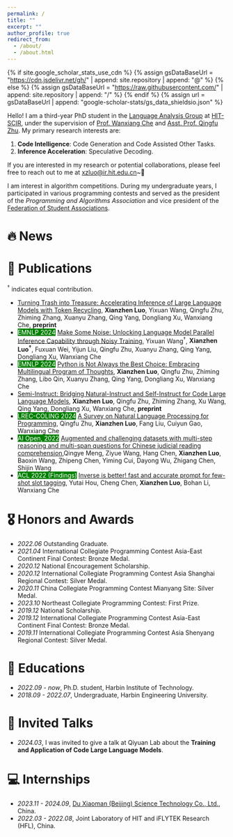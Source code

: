 ```yaml
---
permalink: /
title: ""
excerpt: ""
author_profile: true
redirect_from: 
  - /about/
  - /about.html
---
```

{% if site.google_scholar_stats_use_cdn %}
{% assign gsDataBaseUrl = "https://cdn.jsdelivr.net/gh/" | append: site.repository | append: "@" %}
{% else %}
{% assign gsDataBaseUrl = "https://raw.githubusercontent.com/" | append: site.repository | append: "/" %}
{% endif %}
{% assign url = gsDataBaseUrl | append: "google-scholar-stats/gs_data_shieldsio.json" %}

<span class='anchor' id='about-me'></span>

Hello! I am a third-year PhD student in the [Language Analysis Group](http://ir.hit.edu.cn/~la/) at [HIT-SCIR](http://ir.hit.edu.cn/), under the supervision of [Prof. Wanxiang Che](http://ir.hit.edu.cn/~car/) and [Asst. Prof. Qingfu Zhu](http://ir.hit.edu.cn/~qfzhu/). My primary research interests are:

1. **Code Intelligence**: Code Generation and Code Assisted Other Tasks.
2. **Inference Acceleration**: Speculative Decoding.

If you are interested in my research or potential collaborations, please feel free to reach out to me at [xzluo@ir.hit.edu.cn](xzluo@ir.hit.edu.cn)~🎉

I am interest in algorithm competitions. During my undergraduate years, I participated in various programming contests and served as the president of the *Programming and Algorithms Association* and vice president of the [Federation of Student Associations](https://xsh.hrbeu.edu.cn/8746/list.htm).

# 🔥 News

<!-- - *2024.03*:  🎉  -->

<!-- - *2024.06*:  🎉 Lorem ipsum dolor sit amet, consectetur adipiscing elit. Vivamus ornare aliquet ipsum, ac tempus justo dapibus sit amet.  -->

# 📝 Publications
<!-- <div class='paper-box'><div class='paper-box-image'><div><div class="badge">CVPR 2016</div><img src='images/500x300.png' alt="sym" width="100%"></div></div>
<div class='paper-box-text' markdown="1">

[Deep Residual Learning for Image Recognition](https://openaccess.thecvf.com/content_cvpr_2016/papers/He_Deep_Residual_Learning_CVPR_2016_paper.pdf)

**Kaiming He**, Xiangyu Zhang, Shaoqing Ren, Jian Sun

[**Project**](https://scholar.google.com/citations?view_op=view_citation&hl=zh-CN&user=DhtAFkwAAAAJ&citation_for_view=DhtAFkwAAAAJ:ALROH1vI_8AC) `<strong><span class='show_paper_citations' data='DhtAFkwAAAAJ:ALROH1vI_8AC'>``</strong>`

- Lorem ipsum dolor sit amet, consectetur adipiscing elit. Vivamus ornare aliquet ipsum, ac tempus justo dapibus sit amet.

</div>
</div> -->

<sup>†</sup> indicates equal contribution.

- [Turning Trash into Treasure: Accelerating Inference of Large Language Models with Token Recycling](https://arxiv.org/pdf/2408.08696), **Xianzhen Luo**, Yixuan Wang, Qingfu Zhu, Zhiming Zhang, Xuanyu Zhang, Qing Yang, Dongliang Xu, Wanxiang Che, **preprint**
- <span style="background-color:green; color:white;">EMNLP 2024</span> [Make Some Noise: Unlocking Language Model Parallel Inference Capability through Noisy Training](https://arxiv.org/abs/2406.17404), Yixuan Wang<sup>†</sup>, **Xianzhen Luo<sup>†</sup>**, Fuxuan Wei, Yijun Liu, Qingfu Zhu, Xuanyu Zhang, Qing Yang, Dongliang Xu, Wanxiang Che
- <span style="background-color:green; color:white;">EMNLP 2024</span> [Python is Not Always the Best Choice: Embracing Multilingual Program of Thoughts](https://arxiv.org/abs/2402.10691), **Xianzhen Luo**, Qingfu Zhu, Zhiming Zhang, Libo Qin, Xuanyu Zhang, Qing Yang, Dongliang Xu, Wanxiang Che
- [Semi-Instruct: Bridging Natural-Instruct and Self-Instruct for Code Large Language Models](https://arxiv.org/abs/2403.00338), **Xianzhen Luo**, Qingfu Zhu, Zhiming Zhang, Xu Wang, Qing Yang, Dongliang Xu, Wanxiang Che, **preprint**
- <span style="background-color:green; color:white;">LREC-COLING 2024</span> [A Survey on Natural Language Processing for Programming](https://aclanthology.org/2024.lrec-main.149/), Qingfu Zhu, **Xianzhen Luo**, Fang Liu, Cuiyun Gao, Wanxiang Che
- <span style="background-color:green; color:white;">AI Open, 2022</span> [Augmented and challenging datasets with multi-step reasoning and multi-span questions for Chinese judicial reading comprehension](https://www.sciencedirect.com/science/article/pii/S2666651022000225),Qingye Meng, Ziyue Wang, Hang Chen, **Xianzhen Luo**, Baoxin Wang, Zhipeng Chen, Yiming Cui, Dayong Wu, Zhigang Chen, Shijin Wang
- <span style="background-color:green; color:white;">ACL 2022 (Findings)</span> [Inverse is better! fast and accurate prompt for few-shot slot tagging](https://aclanthology.org/2022.findings-acl.53/), Yutai Hou, Cheng Chen, **Xianzhen Luo**, Bohan Li, Wanxiang Che

# 🎖 Honors and Awards

- *2022.06* Outstanding Graduate.
- *2021.04* International Collegiate Programming Contest Asia-East Continent Final Contest: Bronze Medal.
- *2020.12* National Encouragement Scholarship.
- *2020.12* International Collegiate Programming Contest Asia Shanghai Regional Contest: Silver Medal.
- *2020.11* China Collegiate Programming Contest Mianyang Site: Silver Medal.
- *2023.10* Northeast Collegiate Programming Contest: First Prize.
- *2019.12* National Scholarship.
- *2019.12* International Collegiate Programming Contest Asia-East Continent Final Contest: Bronze Medal.
- *2019.11* International Collegiate Programming Contest Asia Shenyang Regional Contest: Silver Medal.

# 📖 Educations

- *2022.09 - now*, Ph.D. student, Harbin Institute of Technology.
- *2018.09 - 2022.07*, Undergraduate, Harbin Engineering University.

# 💬 Invited Talks

- *2024.03*, I was invited to give a talk at Qiyuan Lab about the **Training and Application of Code Large Language Models**.

<!-- - *2021.03*, Lorem ipsum dolor sit amet, consectetur adipiscing elit. Vivamus ornare aliquet ipsum, ac tempus justo dapibus sit amet.  \| [\[video\]](https://github.com/) -->

# 💻 Internships

- *2023.11 - 2024.09*, [Du Xiaoman (Beijing) Science Technology Co., Ltd.](https://github.com/Duxiaoman-DI), China.
- *2022.03 - 2022.08*, Joint Laboratory of HIT and iFLYTEK Research (HFL), China.
